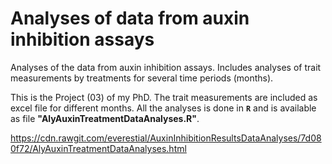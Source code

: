 # Analyses of data from auxin inhibition assays
Analyses of the data from auxin inhibition assays. Includes analyses of trait measurements by treatments for several time periods (months).

This is the Project (03) of my PhD. The trait measurements are included as excel file for different months. All the analyses is done in **`R`** and is available as file **"AlyAuxinTreatmentDataAnalyses.R"**.

https://cdn.rawgit.com/everestial/AuxinInhibitionResultsDataAnalyses/7d080f72/AlyAuxinTreatmentDataAnalyses.html 
